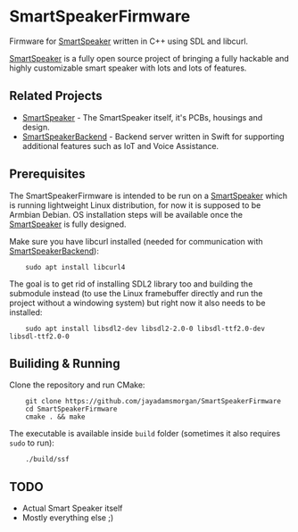 # SmartSpeakerFirmware

Firmware for [SmartSpeaker]() written in C++ using SDL and libcurl.

[SmartSpeaker]() is a fully open source project of bringing a fully hackable and highly customizable smart speaker with lots and lots of features.

## Related Projects

 * [SmartSpeaker]() - The SmartSpeaker itself, it's PCBs, housings and design.
 * [SmartSpeakerBackend](https://github.com/jayadamsmorgan/SmartSpeakerBackend) - Backend server written in Swift for supporting additional features such as IoT and Voice Assistance.

## Prerequisites

The SmartSpeakerFirmware is intended to be run on a [SmartSpeaker]() which is running lightweight Linux distribution, for now it is supposed to be Armbian Debian.
OS installation steps will be available once the [SmartSpeaker]() is fully designed. 

Make sure you have libcurl installed (needed for communication with [SmartSpeakerBackend](https://github.com/jayadamsmorgan/SmartSpeakerBackend)):

```
    sudo apt install libcurl4
```

The goal is to get rid of installing SDL2 library too and building the submodule instead (to use the Linux framebuffer directly and run the project without a windowing system) but right now it also needs to be installed:

```
    sudo apt install libsdl2-dev libsdl2-2.0-0 libsdl-ttf2.0-dev libsdl-ttf2.0-0
```

## Builiding & Running

Clone the repository and run CMake:

```
    git clone https://github.com/jayadamsmorgan/SmartSpeakerFirmware
    cd SmartSpeakerFirmware
    cmake . && make
```

The executable is available inside `build` folder (sometimes it also requires `sudo` to run):

```
    ./build/ssf
```

## TODO

* Actual Smart Speaker itself
* Mostly everything else ;)
